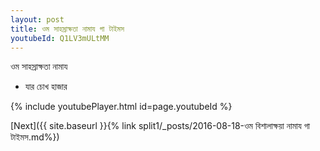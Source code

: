 ```yaml
---
layout: post
title: ওম সাহস্রাক্ষতা নামায গা টাইমস
youtubeId: Q1LV3mULtMM
---
```

 
 
 ওম সাহস্রাক্ষতা নামায  
 
 -  যার চোখ হাজার 
 
  
 
  
 
 
 
 
 
 


{% include youtubePlayer.html id=page.youtubeId %}
 
[Next]({{ site.baseurl }}{% link  split1/_posts/2016-08-18-ওম বিশালাক্ষয়া নামায গা টাইমস.md%})
 
